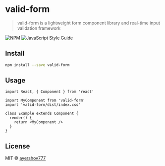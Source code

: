 # valid-form

> valid-form is a lightweight form component library and real-time input validation framework

[![NPM](https://img.shields.io/npm/v/valid-form.svg)](https://www.npmjs.com/package/valid-form) [![JavaScript Style Guide](https://img.shields.io/badge/code_style-standard-brightgreen.svg)](https://standardjs.com)

## Install

```bash
npm install --save valid-form
```

## Usage

```tsx
import React, { Component } from 'react'

import MyComponent from 'valid-form'
import 'valid-form/dist/index.css'

class Example extends Component {
  render() {
    return <MyComponent />
  }
}
```

## License

MIT © [ayershov777](https://github.com/ayershov777)
